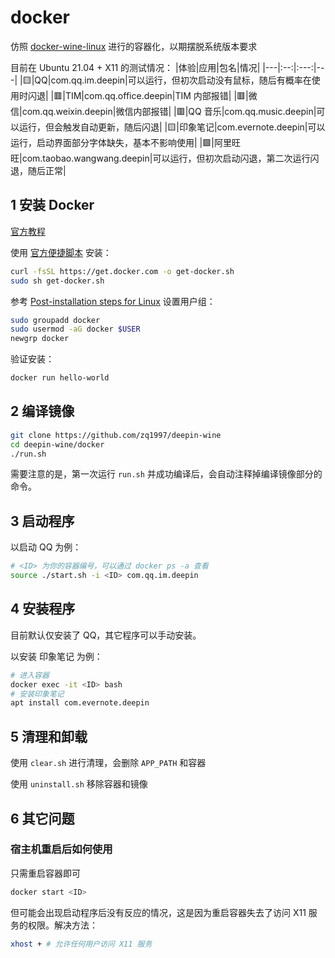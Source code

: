 # docker

仿照 [docker-wine-linux](https://github.com/RokasUrbelis/docker-wine-linux) 进行的容器化，以期摆脱系统版本要求

目前在 Ubuntu 21.04 + X11 的测试情况：
|体验|应用|包名|情况|
|---|:--:|:---:|---|
|🟨|QQ|com.qq.im.deepin|可以运行，但初次启动没有鼠标，随后有概率在使用时闪退|
|🟥|TIM|com.qq.office.deepin|TIM 内部报错|
|🟥|微信|com.qq.weixin.deepin|微信内部报错|
|🟥|QQ 音乐|com.qq.music.deepin|可以运行，但会触发自动更新，随后闪退|
|🟨|印象笔记|com.evernote.deepin|可以运行，启动界面部分字体缺失，基本不影响使用|
|🟩|阿里旺旺|com.taobao.wangwang.deepin|可以运行，但初次启动闪退，第二次运行闪退，随后正常|

## 1 安装 Docker

[官方教程](https://docs.docker.com/engine/install/ubuntu/)

使用 [官方便捷脚本](https://docs.docker.com/engine/install/ubuntu/#install-using-the-convenience-script) 安装：
```bash
curl -fsSL https://get.docker.com -o get-docker.sh
sudo sh get-docker.sh
```

参考 [Post-installation steps for Linux](https://docs.docker.com/engine/install/linux-postinstall/) 设置用户组：
```bash
sudo groupadd docker
sudo usermod -aG docker $USER
newgrp docker 
```

验证安装：
```bash
docker run hello-world
```

## 2 编译镜像

```bash
git clone https://github.com/zq1997/deepin-wine
cd deepin-wine/docker
./run.sh
```

需要注意的是，第一次运行 `run.sh` 并成功编译后，会自动注释掉编译镜像部分的命令。

## 3 启动程序

以启动 QQ 为例：
```bash
# <ID> 为你的容器编号，可以通过 docker ps -a 查看
source ./start.sh -i <ID> com.qq.im.deepin
```

## 4 安装程序

目前默认仅安装了 QQ，其它程序可以手动安装。

以安装 印象笔记 为例：
```bash
# 进入容器
docker exec -it <ID> bash
# 安装印象笔记
apt install com.evernote.deepin
```

## 5 清理和卸载

使用 `clear.sh` 进行清理，会删除 `APP_PATH` 和容器

使用 `uninstall.sh` 移除容器和镜像

## 6 其它问题

### 宿主机重启后如何使用

只需重启容器即可
```bash
docker start <ID>
```

但可能会出现启动程序后没有反应的情况，这是因为重启容器失去了访问 X11 服务的权限。解决方法：
```bash
xhost + # 允许任何用户访问 X11 服务
```
